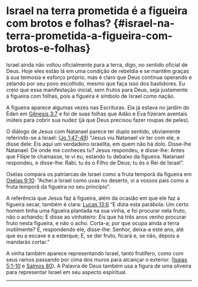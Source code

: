 # Israel na terra prometida é a figueira com brotos e folhas? {#israel-na-terra-prometida-a-figueira-com-brotos-e-folhas}

Israel ainda não voltou oficialmente para a terra, digo, no sentido oficial de Deus. Hoje eles estão lá em uma condição de rebeldia e se mantêm graças à sua teimosia e esforço próprio, mas é claro que Deus continua operando e zelando por seu povo escolhido, mesmo que faça isso dos bastidores. Eu creio que essa manifestação inicial, sem frutos para Deus, seja justamente a figueira com folhas, pois a figueira é símbolo de Israel como nação.

A figueira aparece algumas vezes nas Escrituras. Ela já estava no jardim do Éden em [Gênesis 3:7](http://bibliaonline.com.br/acf/gn/3/7) e foi de suas folhas que Adão e Eva fizeram aventais inúteis para cobrir sua nudez (já que Deus precisou fazer roupas de peles).

O diálogo de Jesus com Natanael parece ter duplo sentido, obviamente referindo-se a Israel: ([Jo 1:47-49](http://bibliaonline.com.br/acf/jo/1/47-49)) “Jesus viu Natanael vir ter com ele, e disse dele: Eis aqui um verdadeiro israelita, em quem não há dolo. Disse-lhe Natanael: De onde me conheces tu? Jesus respondeu, e disse-lhe: Antes que Filipe te chamasse, te vi eu, estando tu debaixo da figueira. Natanael respondeu, e disse-lhe: Rabi, tu és o Filho de Deus; tu és o Rei de Israel”.

Oséias compara os patriarcas de Israel como a fruta temporã da figueira em [Oséias 9:10](http://bibliaonline.com.br/acf/os/9/10): “Achei a Israel como uvas no deserto, vi a vossos pais como a fruta temporã da figueira no seu princípio”.

A referência que Jesus faz à figueira, além da ocasião em que ele faz a figueira secar, também é clara: [Lucas 13:6](http://bibliaonline.com.br/acf/lc/13/6) “E dizia esta parábola: Um certo homem tinha uma figueira plantada na sua vinha, e foi procurar nela fruto, não o achando; E disse ao vinhateiro: Eis que há três anos venho procurar fruto nesta figueira, e não o acho. Corta-a; por que ocupa ainda a terra inutilmente? E, respondendo ele, disse-lhe: Senhor, deixa-a este ano, até que eu a escave e a esterque; E, se der fruto, ficará e, se não, depois a mandarás cortar.”

A vinha também aparece representando Israel, tanto frutífero, como com seus ramos passando por cima dos muros para alcançar o exterior. ([Isaias 5:1-10](http://bibliaonline.com.br/acf/is/5/1-10) e [Salmos 80](http://bibliaonline.com.br/acf/sl/80)). A Palavra de Deus também usa a figura de uma oliveira para representar Israel em seu aspecto espiritual.

*****